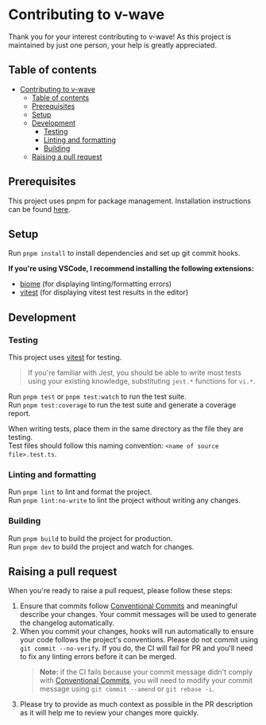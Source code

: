 # Contributing to v-wave

Thank you for your interest contributing to v-wave! As this project is maintained by just one person, your help is greatly appreciated.

## Table of contents

- [Contributing to v-wave](#contributing-to-v-wave)
  - [Table of contents](#table-of-contents)
  - [Prerequisites](#prerequisites)
  - [Setup](#setup)
  - [Development](#development)
    - [Testing](#testing)
    - [Linting and formatting](#linting-and-formatting)
    - [Building](#building)
  - [Raising a pull request](#raising-a-pull-request)

## Prerequisites

This project uses pnpm for package management. Installation instructions can be found [here](https://pnpm.io/installation).

## Setup

Run `pnpm install` to install dependencies and set up git commit hooks.  

**If you're using VSCode, I recommend installing the following extensions:**

- [biome](https://marketplace.visualstudio.com/items?itemName=biomejs.biome) (for displaying linting/formatting errors)
- [vitest](https://marketplace.visualstudio.com/items?itemName=vitest.explorer) (for displaying vitest test results in the editor)


## Development

### Testing

This project uses [vitest](https://vitest.dev/) for testing.  
> If you're familiar with Jest, you should be able to write most tests using your existing knowledge, substituting `jest.*` functions for `vi.*`.

Run `pnpm test` or `pnpm test:watch` to run the test suite.  
Run `pnpm test:coverage` to run the test suite and generate a coverage report.

When writing tests, place them in the same directory as the file they are testing.  
Test files should follow this naming convention: `<name of source file>.test.ts`.

### Linting and formatting

Run `pnpm lint` to lint and format the project.  
Run `pnpm lint:no-write` to lint the project without writing any changes.

### Building

Run `pnpm build` to build the project for production.  
Run `pnpm dev` to build the project and watch for changes.


## Raising a pull request

When you're ready to raise a pull request, please follow these steps:

1. Ensure that commits follow [Conventional Commits](https://www.conventionalcommits.org/) and meaningful describe your changes. Your commit messages will be used to generate the changelog automatically.
2. When you commit your changes, hooks will run automatically to ensure your code follows the project's conventions. Please do not commit using `git commit --no-verify`. If you do, the CI will fail for PR and you'll need to fix any linting errors before it can be merged.
   > **Note:** if the CI fails because your commit message didn't comply with [Conventional Commits](https://www.conventionalcommits.org/), you will need to modify your commit message using `git commit --amend` or `git rebase -i`.
3. Please try to provide as much context as possible in the PR description as it will help me to review your changes more quickly.

